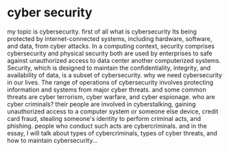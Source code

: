 # cyber security
my topic is cybersecurity. first of all what is cybersecurity Its being protected by internet-connected systems, including hardware, software, and data, from cyber attacks. In a computing context, security comprises cybersecurity and physical security both are used by enterprises to safe against unauthorized access to data center another computerized systems. Security, which is designed to maintain the confidentiality, integrity, and availability of data, is a subset of cybersecurity. why we need cybersecurity in our lives. The range of operations of cybersecurity involves protecting information and systems from major cyber threats. and some common threats are cyber terrorism, cyber warfare, and cyber espionage. who are cyber criminals? their people are involved in cyberstalking, gaining unauthorized access to a computer system or someone else device, credit card fraud, stealing someone's identity to perform criminal acts, and phishing. people who conduct such acts are cybercriminals. and in the essay, I will talk about types of cybercriminals, types of cyber threats, and how to maintain cybersecurity...
